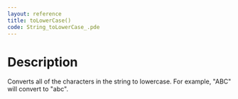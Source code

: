 ```yaml
---
layout: reference
title: toLowerCase()
code: String_toLowerCase_.pde
---
```


# Description

Converts all of the characters in the string to lowercase. For example, "ABC" will convert to "abc".

